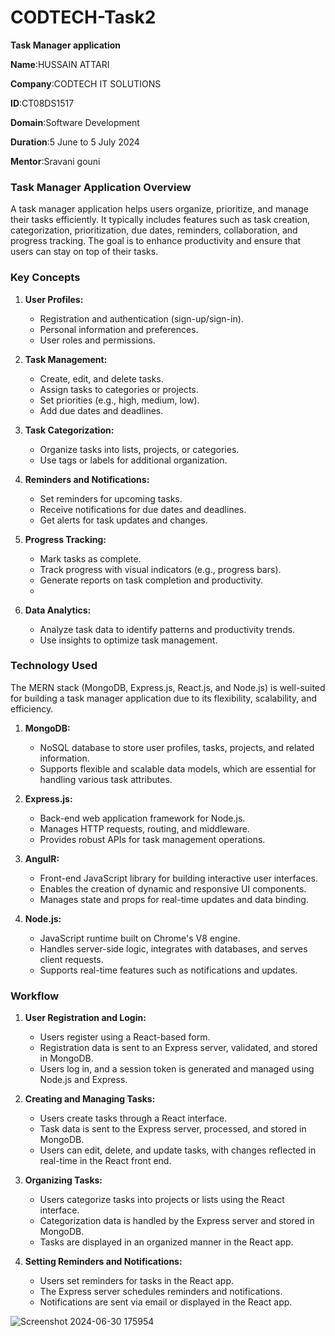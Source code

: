 # CODTECH-Task2
**Task Manager application**

**Name**:HUSSAIN ATTARI

**Company**:CODTECH IT SOLUTIONS

**ID**:CT08DS1517

**Domain**:Software Development

**Duration**:5 June to 5 July 2024

**Mentor**:Sravani gouni

### Task Manager Application Overview

A task manager application helps users organize, prioritize, and manage their tasks efficiently. It typically includes features such as task creation, categorization, prioritization, due dates, reminders, collaboration, and progress tracking. The goal is to enhance productivity and ensure that users can stay on top of their tasks.

### Key Concepts

1. **User Profiles:**
   - Registration and authentication (sign-up/sign-in).
   - Personal information and preferences.
   - User roles and permissions.

2. **Task Management:**
   - Create, edit, and delete tasks.
   - Assign tasks to categories or projects.
   - Set priorities (e.g., high, medium, low).
   - Add due dates and deadlines.

3. **Task Categorization:**
   - Organize tasks into lists, projects, or categories.
   - Use tags or labels for additional organization.

4. **Reminders and Notifications:**
   - Set reminders for upcoming tasks.
   - Receive notifications for due dates and deadlines.
   - Get alerts for task updates and changes.

5. **Progress Tracking:**
   - Mark tasks as complete.
   - Track progress with visual indicators (e.g., progress bars).
   - Generate reports on task completion and productivity.
   - 
6. **Data Analytics:**
   - Analyze task data to identify patterns and productivity trends.
   - Use insights to optimize task management.

### Technology Used

The MERN stack (MongoDB, Express.js, React.js, and Node.js) is well-suited for building a task manager application due to its flexibility, scalability, and efficiency.

1. **MongoDB:**
   - NoSQL database to store user profiles, tasks, projects, and related information.
   - Supports flexible and scalable data models, which are essential for handling various task attributes.

2. **Express.js:**
   - Back-end web application framework for Node.js.
   - Manages HTTP requests, routing, and middleware.
   - Provides robust APIs for task management operations.

3. **AngulR:**
   - Front-end JavaScript library for building interactive user interfaces.
   - Enables the creation of dynamic and responsive UI components.
   - Manages state and props for real-time updates and data binding.

4. **Node.js:**
   - JavaScript runtime built on Chrome's V8 engine.
   - Handles server-side logic, integrates with databases, and serves client requests.
   - Supports real-time features such as notifications and updates.

### Workflow

1. **User Registration and Login:**
   - Users register using a React-based form.
   - Registration data is sent to an Express server, validated, and stored in MongoDB.
   - Users log in, and a session token is generated and managed using Node.js and Express.

2. **Creating and Managing Tasks:**
   - Users create tasks through a React interface.
   - Task data is sent to the Express server, processed, and stored in MongoDB.
   - Users can edit, delete, and update tasks, with changes reflected in real-time in the React front end.

3. **Organizing Tasks:**
   - Users categorize tasks into projects or lists using the React interface.
   - Categorization data is handled by the Express server and stored in MongoDB.
   - Tasks are displayed in an organized manner in the React app.

4. **Setting Reminders and Notifications:**
   - Users set reminders for tasks in the React app.
   - The Express server schedules reminders and notifications.
   - Notifications are sent via email or displayed in the React app.

![Screenshot 2024-06-30 175954](https://github.com/HussainAttari/CODTECH-Task2/assets/115134877/0427a308-2864-47eb-a728-81a076ddb53d)
